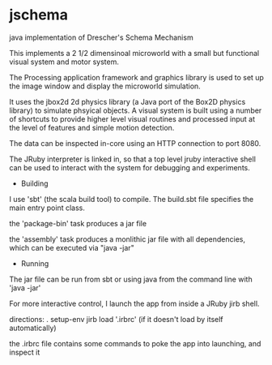 jschema
=======

java implementation of Drescher's Schema Mechanism

This implements a 2 1/2 dimensinoal microworld with a small but functional visual system
and motor system.

The Processing application framework and graphics library is used to set up the image window
and display the microworld simulation.

It uses the jbox2d 2d physics library (a Java port of the Box2D physics library) to 
simulate phsyical objects. A visual system is built using a number of shortcuts to
provide higher level visual routines and processed input at the level of features
and simple motion detection.

The data can be inspected in-core using an HTTP connection to port 8080. 

The JRuby interpreter is linked in, so that a top level jruby interactive shell can be used to
interact with the system for debugging and experiments. 

+ Building

I use 'sbt' (the scala build tool) to compile. The build.sbt file specifies the main entry point class. 

the 'package-bin' task produces a jar file

the 'assembly' task produces a monlithic jar file with all dependencies, which can be executed
via "java -jar"

+ Running

The jar file can be run from sbt or using java from the command line with 'java -jar'

For more interactive control, I launch the app from inside a JRuby jirb shell. 

directions:
. setup-env
jirb 
load '.irbrc' (if it doesn't load by itself automatically)

the .irbrc file contains some commands to poke the app into launching, and inspect it



